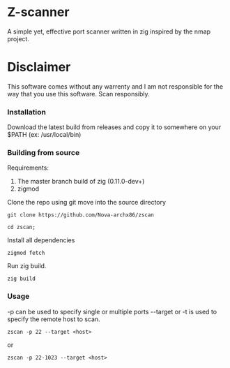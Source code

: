 # Z-scanner
A simple yet, effective port scanner written in zig inspired by the nmap project.

# Disclaimer
This software comes without any warrenty and I am not responsible
for the way that you use this software. Scan responsibly. 

### Installation
Download the latest build from releases and copy it to somewhere on your $PATH  (ex: /usr/local/bin)

### Building from source

Requirements:
1. The master branch build of zig (0.11.0-dev+)
2. zigmod

Clone the repo using git move into the source directory
    
    git clone https://github.com/Nova-archx86/zscan
    
    cd zscan;

Install all dependencies
    
    zigmod fetch

Run zig build.
    
    zig build


### Usage
-p can be used to specify single or multiple ports 
--target or -t is used to specify the remote host to scan.

    zscan -p 22 --target <host>

or 
    
    zscan -p 22-1023 --target <host>
